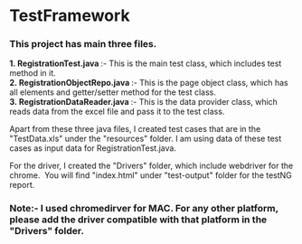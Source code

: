 # TestFramework

### This project has main three files.

<b> 1. RegistrationTest.java </b> :- This is the main test class, which includes test method in it. <br>
<b> 2. RegistrationObjectRepo.java </b> :- This is the page object class, which has all elements and getter/setter method for the test class. <br>
<b> 3. RegistrationDataReader.java </b> :- This is the data provider class, which reads data from the excel file and pass it to the test class.

Apart from these three java files, I created test cases that are in the "TestData.xls" under the "resources" folder. I am using data of these test cases as input data for RegistrationTest.java.

For the driver, I created the "Drivers" folder, which include webdriver for the chrome. 
You will find "index.html" under "test-output" folder for the testNG report.


### Note:- I used chromedirver for MAC. For any other platform, please add the driver compatible with that platform in the "Drivers" folder.  
